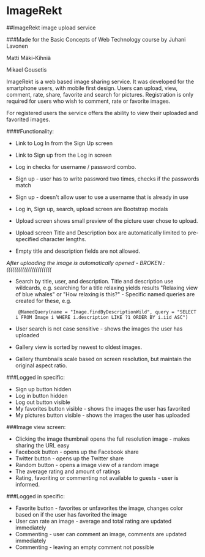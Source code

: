 # ImageRekt
##ImageRekt image upload service

###Made for the Basic Concepts of Web Technology course by
Juhani Lavonen

Matti Mäki-Kihniä

Mikael Gousetis

ImageRekt is a web based image sharing service. It was developed for the smartphone users, with mobile first design.
Users can upload, view, comment, rate, share, favorite and search for pictures.
Registration is only required for users who wish to comment, rate or favorite images.

For registered users the service offers the ability to view their uploaded and favorited images.

####Functionality:
* Link to Log In from the Sign Up screen
* Link to Sign up from the Log in screen
* Log in checks for username / password combo.
* Sign up - user has to write password two times, checks if the passwords match
* Sign up - doesn't allow user to use a username that is already in use

* Log in, Sign up, search, upload screen are Bootstrap modals

* Upload screen shows small preview of the picture user chose to upload.
* Upload screen Title and Description box are automatically limited to pre-specified character lengths.
* Empty title and description fields are not allowed.

*After uploading the image is automatically opened - BROKEN :(((((((((((((((((((((((* 

* Search by title, user, and description.
Title and description use wildcards, e.g. searching for a title relaxing yields results "Relaxing view of blue whales" or
"How relaxing is this?" - Specific named queries are created for these, e.g.


  `  @NamedQuery(name = "Image.findByDescriptionWild", query = "SELECT i FROM Image i WHERE i.description LIKE ?1 ORDER BY i.iid ASC") `


* User search is not case sensitive - shows the images the user has uploaded
* Gallery view is sorted by newest to oldest images.
* Gallery thumbnails scale based on screen resolution, but maintain the original aspect ratio.

###Logged in specific:

* Sign up button hidden
* Log in button hidden
* Log out button visible
* My favorites button visible - shows the images the user has favorited
* My pictures button visible - shows the images the user has uploaded

###Image view screen:

* Clicking the image thumbnail opens the full resolution image - makes sharing the URL easy
* Facebook button - opens up the Facebook share
* Twitter button - opens up the Twitter share
* Random button - opens a image view of a random image
* The average rating and amount of ratings
* Rating, favoriting or commenting not available to guests - user is informed.

###Logged in specific:

* Favorite button - favorites or unfavorites the image, changes color based on if the user has favorited the image
* User can rate an image - average and total rating are updated immediately
* Commenting - user can comment an image, comments are updated immediately
* Commenting - leaving an empty comment not possible
